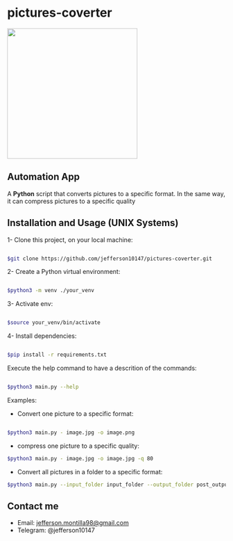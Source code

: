 # pictures-coverter

<img src="https://upload.wikimedia.org/wikipedia/commons/thumb/d/d3/Python_icon_%28black_and_white%29.svg/1024px-Python_icon_%28black_and_white%29.svg.png" witdh="300px" height="300px">

## Automation App

<p>A <b>Python</b> script that converts pictures to a specific format. In the same way, it can compress pictures to a specific quality</p>

## Installation and Usage (UNIX Systems)

1- Clone this project, on your local machine:

```bash

$git clone https://github.com/jefferson10147/pictures-coverter.git

```

2- Create a Python virtual environment:

``` bash

$python3 -m venv ./your_venv

```

3- Activate env:

```bash

$source your_venv/bin/activate

```

4- Install dependencies:

```bash

$pip install -r requirements.txt

```

Execute the help command to have a descrition of the commands:

```bash

$python3 main.py --help

```


Examples:

* Convert one picture to a specific format:

```bash

$python3 main.py - image.jpg -o image.png

```

* compress one picture to a specific quality:

```bash
$python3 main.py - image.jpg -o image.jpg -q 80

```

* Convert all pictures in a folder to a specific format:

```bash
$python3 main.py --input_folder input_folder --output_folder post_output_folder --extension jpg  -- final_extension png --quality 100 --all

```

## Contact me

* Email: jefferson.montilla98@gmail.com
* Telegram: @jefferson10147
